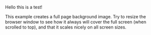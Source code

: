 <html>
<head>
  
<style>
  .container-lg { max-width: initial; }

html, body {

  overscroll-behavior: none;
  
}

.header {
  background: transparent;
}

.bgImage {
  width: 100vw;
  position: absolute;
  left: calc(-50vw + 50%);
  margin-top: -32px;
  z-index: -1;
  
  /* The image used */
  background-image: url("/Water_place.png");

  /* Full height */
  height: 100vh; 

  /* Center and scale the image nicely */
  background-position: center;
  background-repeat: no-repeat;
  background-size: cover;
}

</style>

<p>
  Hello this is a test!
</p>

</head>
<body>
<div class="bgImage"></div>

<p>This example creates a full page background image. Try to resize the browser window to see how it always will cover the full screen (when scrolled to top), and that it scales nicely on all screen sizes.</p>

</body>
</html>
